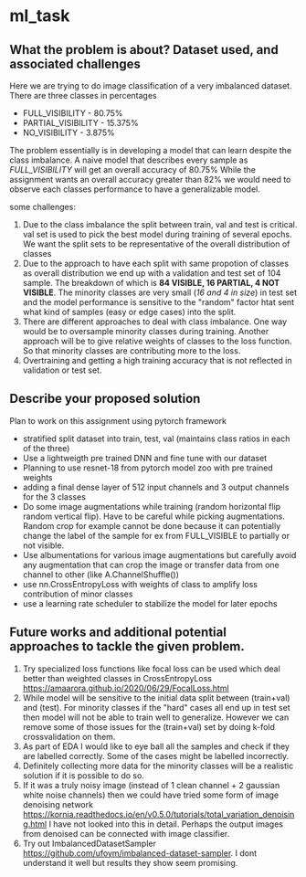 # ml_task

## What the problem is about? Dataset used, and associated challenges

Here we are trying to do image classification of a very imbalanced dataset. There are three classes in percentages
* FULL_VISIBILITY  -  80.75%
* PARTIAL_VISIBILITY  -  15.375%
* NO_VISIBILITY   -   3.875%

The problem essentially is in developing a model that can learn despite the class imbalance.
A naive model that describes every sample as *FULL_VISIBILITY* will get an overall accuracy of 80.75%
While the assignment wants an overall accuracy greater than 82% we would need to observe each classes performance to have a generalizable model.

some challenges:

1. Due to the class imbalance the split between train, val and test is critical. val set is used to pick the best model during training of several epochs. We want the split sets to be representative of the overall distribution of classes
2. Due to the approach to have each split with same propotion of classes as overall distribution we end up with a validation and test set of 104 sample. The breakdown of which is **84 VISIBLE, 16 PARTIAL, 4 NOT VISIBLE**. The minority classes are very small (*16 and 4 in size*) in test set and the model performance is sensitive to the "random" factor htat sent what kind of samples (easy or edge cases) into the split.
3. There are different approaches to deal with class imbalance. One way would be to oversample minority classes during training. Another approach will be to give relative weights of classes to the loss function. So that minority classes are contributing more to the loss.
4. Overtraining and getting a high training accuracy that is not reflected in validation or test set.



## Describe your proposed solution

Plan to work on this assignment using pytorch framework

* stratified split dataset into train, test, val (maintains class ratios in each of the three)
* Use a lightweigth pre trained DNN and fine tune with our dataset
* Planning to use resnet-18 from pytorch model zoo with pre trained weights
* adding a final dense layer of 512 input channels and 3 output channels for  the 3 classes
* Do some image augmentations while training (random horizontal flip random vertical flip). Have to be careful while picking augmentations. Random crop for example cannot be done because it can potentially change the label of the sample for ex from FULL_VISIBLE to partially or not visible.
* Use albumentations for various image augmentations but carefully avoid any augmentation that can crop the image or transfer data from one channel to other (like A.ChannelShuffle())
* use nn.CrossEntropyLoss with weights of class to amplify loss contribution of minor classes
* use a learning rate scheduler to stabilize the model for later epochs

## Future works and additional potential approaches to tackle the given problem.

1. Try specialized loss functions like focal loss can be used which deal better than weighted classes in CrossEntropyLoss https://amaarora.github.io/2020/06/29/FocalLoss.html
2. While model will be sensitive to the initial data split between (train+val) and (test). For minority classes if the "hard" cases all end up in test set then model will not be able to train well to generalize. However we can remove some of those issues for the (train+val) set by doing k-fold crossvalidation on them.
3. As part of EDA I would like to eye ball all the samples and check if they are labelled correctly. Some of the cases might be labelled incorrectly.
4. Definitely collecting more data for the minority classes will be a realistic solution if it is possible to do so.
5. If it was a truly noisy image (instead of 1 clean channel + 2 gaussian white noise channels) then we could have tried some form of image denoising network https://kornia.readthedocs.io/en/v0.5.0/tutorials/total_variation_denoising.html  I have not looked into this in detail. Perhaps the output images from denoised can be connected with image classifier.
6. Try out ImbalancedDatasetSampler https://github.com/ufoym/imbalanced-dataset-sampler. I dont understand it well but results they show seem promising.